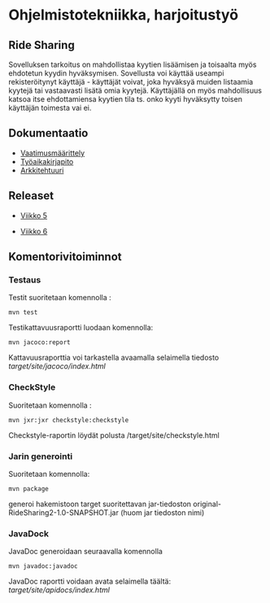
<h1>Ohjelmistotekniikka, harjoitustyö</h1>
<h2>Ride Sharing</h2>

Sovelluksen tarkoitus on mahdollistaa kyytien lisäämisen ja toisaalta myös ehdotetun kyydin hyväksymisen. Sovellusta voi käyttää useampi rekisteröitynyt käyttäjä - käyttäjät voivat, joka hyväksyä muiden listaamia kyytejä tai vastaavasti lisätä omia kyytejä. Käyttäjällä on myös mahdollisuus katsoa itse ehdottamiensa kyytien tila ts. onko kyyti hyväksytty toisen käyttäjän toimesta vai ei.
<h2> Dokumentaatio</h2>

- [Vaatimusmäärittely](https://github.com/OttoLasma/ot-harjoitustyo/blob/master/RideSharing/dokumentaatio/vaatimumaarittely.md)
- [Työaikakirjapito](https://github.com/OttoLasma/ot-harjoitustyo/blob/master/RideSharing/dokumentaatio/tyoaikakirjanpito.md)
- [Arkkitehtuuri](https://github.com/OttoLasma/ot-harjoitustyo/blob/master/RideSharing/dokumentaatio/arkkitehtuuri.md)

<h2> Releaset </h2>

- [Viikko 5](https://github.com/OttoLasma/ot-harjoitustyo/releases/tag/viikko5)

- [Viikko 6](https://github.com/OttoLasma/ot-harjoitustyo/releases/tag/viikko6)


<h2> Komentorivitoiminnot </h2>
<h3> Testaus </h3>

Testit suoritetaan komennolla :

```
mvn test
```

Testikattavuusraportti luodaan komennolla:

```
mvn jacoco:report
```

Kattavuusraporttia voi tarkastella avaamalla selaimella tiedosto _target/site/jacoco/index.html_

<h3> CheckStyle </h3>

Suoritetaan komennolla :

```
mvn jxr:jxr checkstyle:checkstyle
```

Checkstyle-raportin löydät polusta /target/site/checkstyle.html

<h3> Jarin generointi </h3>


Suoritetaan komennolla:

```
mvn package
```
generoi hakemistoon target suoritettavan jar-tiedoston original-RideSharing2-1.0-SNAPSHOT.jar (huom jar tiedoston nimi)


<h3> JavaDock </h3>


JavaDoc generoidaan seuraavalla komennolla

```
mvn javadoc:javadoc
```

JavaDoc raportti voidaan avata selaimella täältä: _target/site/apidocs/index.html_



